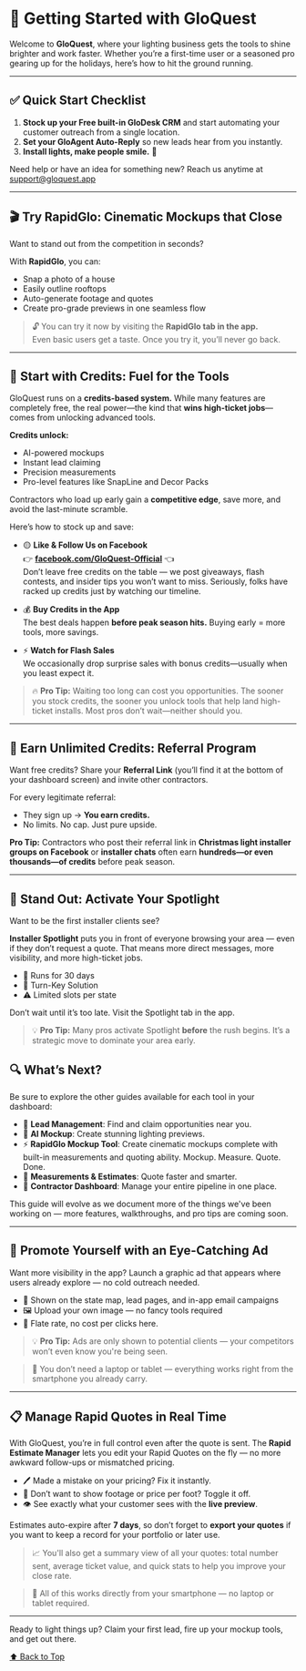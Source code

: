 # 🚀 Getting Started with GloQuest <a name="top"></a>

Welcome to **GloQuest**, where your lighting business gets the tools to shine brighter and work faster. Whether you’re a first-time user or a seasoned pro gearing up for the holidays, here’s how to hit the ground running.

---

## ✅ Quick Start Checklist

1. **Stock up your Free built-in GloDesk CRM** and start automating your customer outreach from a single location.
2. **Set your GloAgent Auto-Reply** so new leads hear from you instantly.
3. **Install lights, make people smile.** 🎄

Need help or have an idea for something new? Reach us anytime at [support@gloquest.app](mailto:support@gloquest.app)

---

## 🎬 Try RapidGlo: Cinematic Mockups that Close

Want to stand out from the competition in seconds?

With **RapidGlo**, you can:

- Snap a photo of a house
- Easily outline rooftops
- Auto-generate footage and quotes
- Create pro-grade previews in one seamless flow

> 🔓 You can try it now by visiting the **RapidGlo tab in the app.**  
> Even basic users get a taste. Once you try it, you’ll never go back.

---

## 🎯 Start with Credits: Fuel for the Tools

GloQuest runs on a **credits-based system.** While many features are completely free, the real power—the kind that **wins high-ticket jobs**—comes from unlocking advanced tools.

**Credits unlock:**

- AI-powered mockups
- Instant lead claiming
- Precision measurements
- Pro-level features like SnapLine and Decor Packs

Contractors who load up early gain a **competitive edge**, save more, and avoid the last-minute scramble.

Here’s how to stock up and save:

- 🟡 **Like & Follow Us on Facebook**  
  👉 [**facebook.com/GloQuest-Official**](https://www.facebook.com/p/GloQuest-Official-61566457803398/) 👈  
  Don’t leave free credits on the table — we post giveaways, flash contests, and insider tips you won’t want to miss. Seriously, folks have racked up credits just by watching our timeline.

- 💰 **Buy Credits in the App**  
  The best deals happen **before peak season hits.** Buying early = more tools, more savings.

- ⚡ **Watch for Flash Sales**  
  We occasionally drop surprise sales with bonus credits—usually when you least expect it.

> 🔥 **Pro Tip:** Waiting too long can cost you opportunities. The sooner you stock credits, the sooner you unlock tools that help land high-ticket installs. Most pros don’t wait—neither should you.

---

## 🤝 Earn Unlimited Credits: Referral Program

Want free credits? Share your **Referral Link** (you’ll find it at the bottom of your dashboard screen) and invite other contractors.

For every legitimate referral:

- They sign up → **You earn credits.**
- No limits. No cap. Just pure upside.

**Pro Tip:** Contractors who post their referral link in **Christmas light installer groups on Facebook** or **installer chats** often earn **hundreds—or even thousands—of credits** before peak season.

---

## 🌟 Stand Out: Activate Your Spotlight

Want to be the first installer clients see?

**Installer Spotlight** puts you in front of everyone browsing your area — even if they don’t request a quote. That means more direct messages, more visibility, and more high-ticket jobs.

- 📅 Runs for 30 days
- 🔑 Turn-Key Solution
- ⚠️ Limited slots per state

Don’t wait until it’s too late. Visit the Spotlight tab in the app.

> 💡 **Pro Tip:** Many pros activate Spotlight **before** the rush begins. It’s a strategic move to dominate your area early.

## 🔍 What’s Next?

Be sure to explore the other guides available for each tool in your dashboard:

- 🎯 **Lead Management**: Find and claim opportunities near you.
- 🎨 **AI Mockup**: Create stunning lighting previews.
- ⚡ **RapidGlo Mockup Tool**: Create cinematic mockups complete with built-in measurements and quoting ability. Mockup. Measure. Quote. Done.
- 📏 **Measurements & Estimates**: Quote faster and smarter.
- 💼 **Contractor Dashboard**: Manage your entire pipeline in one place.

This guide will evolve as we document more of the things we've been working on — more features, walkthroughs, and pro tips are coming soon.

---

## 📢 Promote Yourself with an Eye-Catching Ad

Want more visibility in the app? Launch a graphic ad that appears where users already explore — no cold outreach needed.

- 🧭 Shown on the state map, lead pages, and in-app email campaigns
- 🖼️ Upload your own image — no fancy tools required
- 🏁 Flate rate, no cost per clicks here.

> 💡 **Pro Tip:** Ads are only shown to potential clients — your competitors won’t even know you're being seen.

> 📱 You don’t need a laptop or tablet — everything works right from the smartphone you already carry.

---

## 📋 Manage Rapid Quotes in Real Time

With GloQuest, you’re in full control even after the quote is sent. The **Rapid Estimate Manager** lets you edit your Rapid Quotes on the fly — no more awkward follow-ups or mismatched pricing.

- 🖊️ Made a mistake on your pricing? Fix it instantly.
- 📏 Don’t want to show footage or price per foot? Toggle it off.
- 👁️ See exactly what your customer sees with the **live preview**.

Estimates auto-expire after **7 days**, so don’t forget to **export your quotes** if you want to keep a record for your portfolio or later use.

> 📈 You'll also get a summary view of all your quotes: total number sent, average ticket value, and quick stats to help you improve your close rate.

> 📱 All of this works directly from your smartphone — no laptop or tablet required.

---

Ready to light things up? Claim your first lead, fire up your mockup tools, and get out there.

[⬆️ Back to Top](#top)
